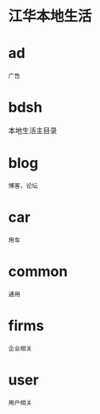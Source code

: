 # 江华本地生活

# ad 
    广告
# bdsh
  本地生活主目录  
# blog
    博客，论坛
# car
    用车
# common
    通用
# firms
    企业相关 
# user 
    用户相关 
